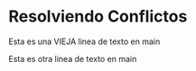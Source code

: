 # Resolviendo Conflictos

Esta es una VIEJA linea de texto en main

Esta es otra linea de texto en main